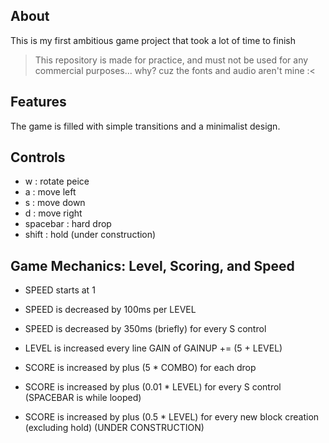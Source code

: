 ## About
This is my first ambitious game project that took a lot of time to finish
> This repository is made for practice, and must not be used for any commercial purposes... why? cuz the fonts and audio aren't mine :<

## Features
The game is filled with simple transitions and a minimalist design.

## Controls
- w : rotate peice
- a : move left
- s : move down
- d : move right
- spacebar : hard drop
- shift : hold (under construction)

## Game Mechanics: Level, Scoring, and Speed

- SPEED starts at 1
- SPEED is decreased by 100ms per LEVEL 
- SPEED is decreased by 350ms (briefly) for every S control

- LEVEL is increased every line GAIN of GAINUP += (5 + LEVEL)

- SCORE is increased by plus (5 * COMBO) for each drop 
- SCORE is increased by plus (0.01 * LEVEL) for every S control (SPACEBAR is while looped)
- SCORE is increased by plus (0.5 * LEVEL) for every new block creation (excluding hold) (UNDER CONSTRUCTION)